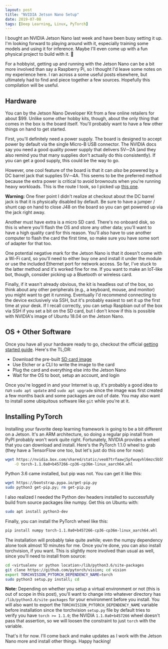 ```yaml
---
layout: post
title: "NVIDIA Jetson Nano Setup"
date: 2019-07-08
tags: [Deep Learning, Linux, PyTorch]
---
```


I bought an NVIDIA Jetson Nano last week and have been busy setting it up. I'm
looking forward to playing around with it, especially training some models and
using it for inference. Maybe I'll even come up with a fun physical project to
build with it. 🤖

For a hobbyist, getting up and running with the Jetson Nano can be a bit more
involved than say a Raspberry Pi, so I thought I'd leave some notes on my
experience here. I ran across a some useful posts elsewhere, but ultimately had
to find and piece together a few sources. Hopefully this compilation will be
useful.

## Hardware

You can by the Jetson Nano Developer Kit from a few online retailers for about
$99. Unlike some other hobby kits, though, about the only thing that comes in
the box is the board itself. You'll probably want to have a few other things on
hand to get started.

First, you'll definitely need a power supply. The board is designed to accept
power by default via the single Micro-B USB connector. The NVIDIA docs say you
need a good quality power supply that delivers 5V⎓2A (and they also remind you
that many supplies don't actually do this consistently). If you can get a good
supply, this could be the way to go.

However, one cool feature of the board is that it can _also_ be powered by a DC
barrel jack that supplies 5V⎓4A. This seems to be the preferred method because
the extra power is critical to avoid brownouts when you're running heavy
workloads. This is the route I took, so I picked up [this
one](https://www.amazon.com/SMAKN-Switching-Supply-Adapter-100-240/dp/B01N4HYWAM).

<p class="note">
  <b>Warning:</b> One finer point I didn't realize at checkout about the DC
  barrel jack is that it is physically disabled by default. Be sure to have
  a jumper / shunt cap on hand to close J48 on the board so you can get powered
  up via the jack right away.
</p>

Another must have extra is a micro SD card. There's no onboard disk, so this is
where you'll flash the OS and store any other data; you'll want to have a high
quality card for this reason. You'll also have to use another computer to flash
the card the first time, so make sure you have some sort of adapter for that
too.

One potential negative mark for the Jetson Nano is that it doesn't come with
a Wi-Fi card, so you'll need to either buy one and install it under the module
or use the included Ethernet port for network access. So far, I've stuck to the
latter method and it's worked fine for me. If you want to make an IoT-like bot,
though, consider picking up a Bluetooth or wireless card.

Finally, if it wasn't already obvious, the kit is headless out of the box, so
think about any other peripherals (e.g., a keyboard, mouse, and monitor) you
might want to get it running. Eventually I'd recommend connecting to the device
exclusively via SSH, but it's probably easiest to set it up the first time at
your desk. If I recall correctly, you can setup Raspbian out of the box via SSH
if you set a bit on the SD card, but I don't know if this is possible with
NVIDIA's image of Ubuntu 18.04 on the Jetson Nano.

## OS + Other Software

Once you have all your hardware ready to go, checkout the official [getting
started
guide](https://developer.nvidia.com/embedded/learn/get-started-jetson-nano-devkit#write).
Here's the TL;DR:

- Download the pre-built [SD card
  image](https://developer.nvidia.com/embedded/dlc/jetson-nano-dev-kit-sd-card-image)
- Use Etcher or a CLI to write the image to the card
- Plug the card and everything else into the Jetson Nano
- Wait for the OS to boot, setup an account, and login

Once you're logged in and your Internet is up, it's probably a good idea to run
`sudo apt update` and `sudo apt upgrade` since the image was first created
a few months back and some packages are out of date. You may also want to
install some ubiquitous software like `git` while you're at it.

## Installing PyTorch

Installing your favorite deep learning framework is going to be a bit different
on a Jetson. It's an ARM architecture, so doing a regular pip install from PyPI
probably won't work quite right. Fortunately, NVIDIA provides a wheel that you
can download and install. Here's the PyTorch 1.1.0 wheel to grab (they have
a TensorFlow one too, but let's just do this one for now):

```bash
wget https://nvidia.box.com/shared/static/veo87trfaawj5pfwuqvhl6mzc5b55fbj.whl \
    -O torch-1.1.0a0+b457266-cp36-cp36m-linux_aarch64.whl
```

Python 3.6 came installed, but pip was not. You can get it like this:

```bash
wget https://bootstrap.pypa.io/get-pip.py
sudo python3 get-pip.py; rm get-pip.py
```

I also realized I needed the Python dev headers installed to successfully build
from source packages like numpy. Get this on Ubuntu with:

```bash
sudo apt install python3-dev
```

Finally, you can install the PyTorch wheel like this:

```bash
pip install numpy torch-1.1.0a0+b457266-cp36-cp36m-linux_aarch64.whl
```

The installation will probably take quite awhile; even the numpy dependency
alone took almost 10 minutes for me. Once you're done, you can also install
torchvision, if you want. This is slightly more involved than usual as well,
since you'll need to install from source:

```bash
cd <virtualenv or python location>/lib/python3.6/site-packages
git clone https://github.com/pytorch/vision; cd vision
export TORCHVISION_PYTORCH_DEPENDENCY_NAME=torch
sudo python3 setup.py install; cd
```

<p class="note">
  <b>Note:</b> Depending on whether you setup a virtual environment or not
  (this is out of scope in this post), you'll want to change into whatever
  directory has <code>/lib/python3.6/site-packages</code> for your environment
  before you install. You will also want to export the
  <code>TORCHVISION_PYTORCH_DEPENDENCY_NAME</code> variable before installation
  since the torchvision <code>setup.py</code> file by default tries to verify
  you have <code>torch >= 1.1.0</code>; the NVIDIA <code>1.1.0a0+b457266</code>
  wheel doesn't pass that assertion, so we will loosen the constraint to just
  <code>torch</code> with the variable.
</p>

That's it for now. I'll come back and make updates as I work with the Jetson
Nano more and install other things. Happy hacking!
